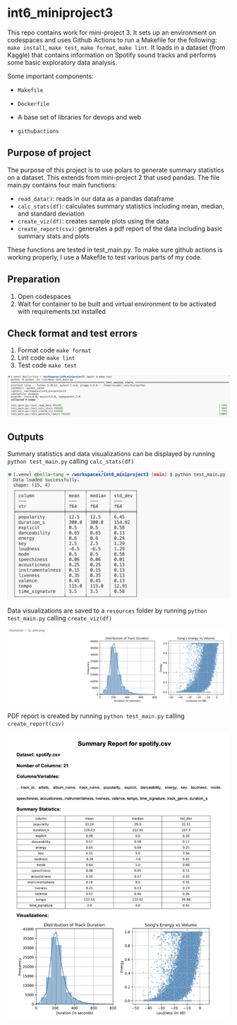 # int6_miniproject3

This repo contains work for mini-project 3. It sets up an environment on codespaces and uses Github Actions to run a Makefile for the following: `make install`, `make test`, `make format`, `make lint`. It loads in a dataset (from Kaggle) that contains information on Spotify sound tracks and performs some basic exploratory data analysis.

Some important components:

* `Makefile`

* `Dockerfile`

* A base set of libraries for devops and web

* `githubactions` 

## Purpose of project
The purpose of this project is to use polars to generate summary statistics on a dataset. This extends from mini-project 2 that used pandas. The file main.py contains four main functions: 
* `read_data()`: reads in our data as a pandas dataframe
* `calc_stats(df)`: calculates summary statistics including mean, median, and standard deviation
* `create_viz(df)`: creates sample plots using the data
* `create_report(csv)`: generates a pdf report of the data including basic summary stats and plots

These functions are tested in test_main.py. To make sure github actions is working properly, I use a Makefile to test various parts of my code.

## Preparation
1. Open codespaces 
2. Wait for container to be built and virtual environment to be activated with requirements.txt installed 

## Check format and test errors 
1. Format code `make format`
2. Lint code `make lint`
3. Test code `make test`

<img width="600" alt="passing test cases image" src=resources/pass_test.png>


## Outputs
Summary statistics and data visualizations can be displayed by running `python test_main.py` calling `calc_stats(df)`

<img width="600" alt="showing summary stats image" src=resources/working_stats.png>


Data visualizations are saved to a `resources` folder by running `python test_main.py` calling `create_viz(df)`

<img width="600" alt="showing plots image" src=resources/working_plots.png>


PDF report is created by running `python test_main.py` calling `create_report(csv)`

<img width="600" alt="showing report image" src=resources/working_report.png>
